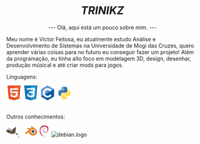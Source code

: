 <H1 align=center><I>TRINIKZ</I></H1>
<p align=center>--- Olá, aqui está um pouco sobre mim. ---</p>
<p>  Meu nome é Victor Feitosa, eu atualmente estudo Análise e Desenvolvimento de Sistemas na Universidade de Mogi das Cruzes, quero aprender várias coisas para no futuro eu conseguir fazer um projeto! Além da programação, eu tinha alto foco em modelagem 3D, design, desenhar, produção músical e até criar mods para jogos.</p>
<div style="justify-content: center;">
  <p>Linguagens:</p>
  <img src="https://raw.githubusercontent.com/devicons/devicon/master/icons/html5/html5-original.svg" alt="html.logo" width="40" height="40"> </img>
  <img src="https://raw.githubusercontent.com/devicons/devicon/master/icons/css3/css3-original.svg" alt="css.logo" width="40" height="40"> </img>
  <img src="https://raw.githubusercontent.com/devicons/devicon/master/icons/c/c-original.svg" alt="c.logo" widht="40" height="40"> </img>
  <img src="https://raw.githubusercontent.com/devicons/devicon/master/icons/python/python-original.svg" alt="python.logo" width="40" height="40"> </img>
</div>
<br>
<div>
  <p>Outros conhecimentos: </p>
  <a href="https://www.gimp.org">
    <img src="https://raw.githubusercontent.com/devicons/devicon/master/icons/gimp/gimp-original.svg" alt="gimp.logo" width="30" height="30"> </img>
  </a> &#xa0; &#xa0;
  <img src="https://raw.githubusercontent.com/devicons/devicon/master/icons/blender/blender-original.svg" alt="blender.logo" width="30" height="30"> </img>
  <img src="https://raw.githubusercontent.com/devicons/devicon/master/icons/debian/debian-original.svg" alt="debian.logo" width="30" height="30"> </img>
  <img src="https://upload.wikimedia.org/wikipedia/pt/7/7e/Fl_studio_logo.png" alt="debian.logo" width="30" height="30"> </img>
</div>
